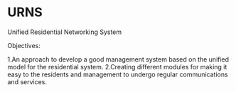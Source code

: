 # URNS
Unified Residential Networking System

Objectives:

1.An approach to develop a good management system based on the unified model for the residential system.
2.Creating different modules for making it easy to the residents and management to undergo regular communications and services.

